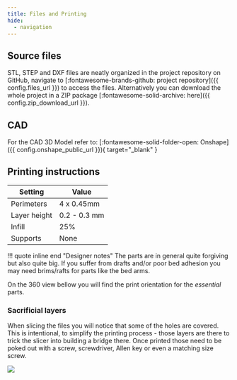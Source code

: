 ```yaml
---
title: Files and Printing
hide:
  - navigation
---
```


## Source files

STL, STEP and DXF files are neatly organized in the project repository on GitHub, navigate to [:fontawesome-brands-github: project repository]({{ config.files_url }}) to access the files. Alternatively you can download the whole project in a ZIP package [:fontawesome-solid-archive: here]({{ config.zip_download_url }}).

## CAD

For the CAD 3D Model refer to: [:fontawesome-solid-folder-open: Onshape]({{ config.onshape_public_url }}){ target="_blank" }

## Printing instructions

| Setting      | Value        |
| ------------ | ------------ |
| Perimeters   | 4 x 0.45mm   |
| Layer height | 0.2 - 0.3 mm |
| Infill       | 25%          |
| Supports     | None         |

!!! quote inline end "Designer notes" 
    The parts are in general quite forgiving but also quite big. If you suffer from drafts and/or poor bed adhesion you may need brims/rafts for parts like the bed arms.

On the 360 view bellow you will find the print orientation for the *essential* parts.


<div 
    class="cloudimage-360"
    data-folder="../assets/360/print/"
    data-filename="{index}.png"
    data-amount="36"
    data-speed="500"
    data-control-reverse="true"
    data-full-screen="true"
    data-magnifier="true"
    data-bottom-circle="true"
    data-hide-360-logo="true"
    data-index-zero-base="4"
></div>

### Sacrificial layers

When slicing the files you will notice that some of the holes are covered. This is intentional, to simplify the printing process - those layers are there to trick the slicer into building a bridge there. Once printed those need to be poked out with a screw, screwdriver, Allen key or even a matching size screw.

![](../assets/holes.png)
